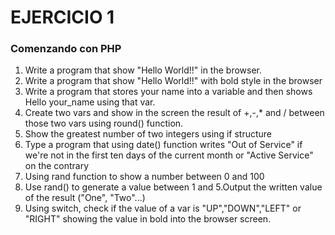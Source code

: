 # EJERCICIO 1
### Comenzando con PHP

1. Write a program that show "Hello World!!" in the browser.
2. Write a program that show "Hello World!!" with bold style in the browser
3. Write a program that stores your name into a variable and then shows Hello your_name using that var.
4. Create two vars and show in the screen the result of +,-,* and / between those two vars using round() function.
5. Show the greatest number of two integers using if structure
6. Type a program that using date() function writes "Out of Service" if we're not in the first ten days of the current month or "Active Service" on the contrary
7. Using rand function to show a number between 0 and 100
8. Use rand() to generate a value between 1 and 5.Output the written value of the result ("One", "Two"...)
9. Using switch, check if the value of a var is "UP","DOWN","LEFT" or "RIGHT" showing the value in bold into the browser screen.
